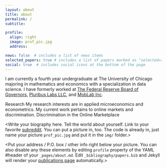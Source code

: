 ```yaml
---
layout: about
title: about
permalink: /
subtitle: 

profile:
  align: right
  image: prof_pic.jpg
  address:

news: false  # includes a list of news items
selected_papers: true # includes a list of papers marked as "selected={true}"
social: true  # includes social icons at the bottom of the page
---
```


I am currently a fourth year undergraduate at The University of Chicago majoring in mathematics and economics with a specialization in data science. I have formerly worked at [The Federal Reserve Board of Governors](https://www.federalreserve.gov/), [Pluribus Labs LLC](https://pluribuslabs.com), and [MobLab Inc](https://www.moblab.com/).

Research
My research interests are in applied microeconomics and econometrics. My current work pertains to online markets and discrimination.
Discrimination in the Online Marketplace 

<Write your biography here. Tell the world about yourself. Link to your favorite [subreddit](http://reddit.com). You can put a picture in, too. The code is already in, just name your picture `prof_pic.jpg` and put it in the `img/` folder.>

<Put your address / P.O. box / other info right below your picture. You can also disable any these elements by editing `profile` property of the YAML #header of your `_pages/about.md`. Edit `_bibliography/papers.bib` and Jekyll will render your [publications page](/al-folio/publications/) automatically.>
